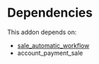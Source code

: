 # Dependencies

This addon depends on:

- [sale_automatic_workflow](https://github.com/bringout/oca-workflow-process)
- account_payment_sale
